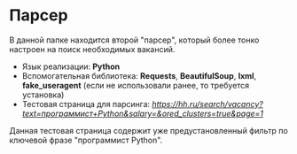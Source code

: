 # Парсер
В данной папке находится второй "парсер", который более тонко настроен на поиск необходимых вакансий.

- Язык реализации: **Python**
- Вспомогательная библиотека: **Requests**, **BeautifulSoup**, **lxml**, **fake_useragent** (если не использовали ранее, то требуется установка)
- Тестовая страница для парсинга: *https://hh.ru/search/vacancy?text=программист+Python&salary=&ored_clusters=true&page=1*

Данная тестовая страница содержит уже предустановленный фильтр по ключевой фразе  "программист Python".